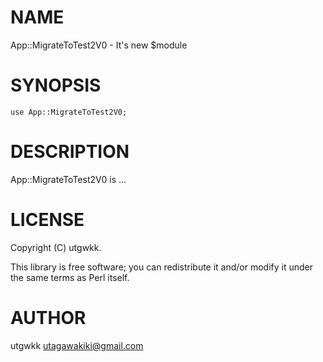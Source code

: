 # NAME

App::MigrateToTest2V0 - It's new $module

# SYNOPSIS

    use App::MigrateToTest2V0;

# DESCRIPTION

App::MigrateToTest2V0 is ...

# LICENSE

Copyright (C) utgwkk.

This library is free software; you can redistribute it and/or modify
it under the same terms as Perl itself.

# AUTHOR

utgwkk <utagawakiki@gmail.com>
